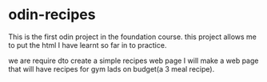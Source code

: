 # odin-recipes
This is the first odin project in the foundation course.
this project allows me to put the html I have learnt so far in to practice.

we are require dto create a simple recipes web page
I will make a web page that will have recipes for gym lads on budget(a 3 meal recipe).
